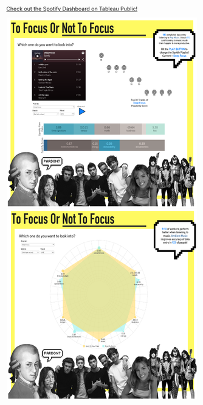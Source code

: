 <a href="https://public.tableau.com/views/Spotifywithfeedback/Main?:language=en-US&:display_count=n&:origin=viz_share_link">Check out the Spotify Dashboard on Tableau Public!</a>

<center>
<img src="https://github.com/kathleendeleon/spotify/blob/main/Playlist%20Page.png?raw=true" alt="Spotifty Dashboard" width="500" height="500">
<img src="https://github.com/kathleendeleon/spotify/blob/main/Spider%20Chart.png?raw=true" alt="Spotifty Dashboard" width="500" height="500">
</center>
